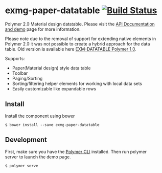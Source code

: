 exmg-paper-datatable [![Build Status](https://travis-ci.org/ExmgElements/exmg-paper-datatable.svg?branch=master)](https://travis-ci.org/ExmgElements/exmg-paper-datatable)
================

Polymer 2.0 Material design datatable. Please visit the [API Documentation and demo](http://ExmgElements.github.io/exmg-paper-datatable/) page for more information.

Please note due to the removal of support for extending native elements in Polymer 2.0 it was not possible to create a hybrid approach for the data table. Old version is available here [EXM-DATATABLE Polymer 1.0](https://github.com/exmg/exm-datatable).

Supports:
 - Paper(Material design) style data table
 - Toolbar
 - Paging/Sorting
 - Sorting/filtering helper elements for working with local data sets
 - Easily customizable like expandable rows

## Install

Install the component using bower

```
$ bower install --save exmg-paper-datatable
```

## Development

First, make sure you have the [Polymer CLI](https://www.npmjs.com/package/polymer-cli) installed. Then run polymer server to launch the demo page.

```
$ polymer serve
```
